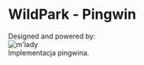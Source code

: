 # WildPark - Pingwin  
Designed and powered by:  
![m'lady](http://i.imgur.com/v8IVDka.jpg)  
Implementacja pingwina.  

